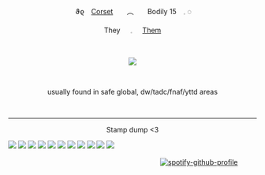 <p align="center">
​​ ϑϱ　<ins>Corset</ins>　　︵　　Bodily 15　𓈒 ◌
</p>

<p align="center">
   They⠀⠀𓈒⠀⠀<ins>Them</ins> 
   </p>


  ⠀⠀⠀ ⠀⠀ ⠀  ⠀⠀⠀ ⠀⠀ ⠀ ⠀⠀⠀      <p align="center">
  ![](https://komarev.com/ghpvc/?username=antidosage&color=2f2fb6&style=flat&label=JESTS)
</p>  ⠀

<p align="center">
 usually found in safe global, dw/tadc/fnaf/yttd areas 
 </p>                                        ⠀⠀ ⠀⠀ ⠀  ⠀⠀⠀ ⠀⠀ ⠀ ⠀⠀⠀ 




***
<p align="center">
 Stamp dump <3
    
 <img src="https://i.postimg.cc/527frLRD/tumblr-d2b09c6456cbca22968965278d77bdff-4a1fb4ce-100.webp"> <img src="https://i.postimg.cc/tJNjNx6S/tumblr-077389e53c656c1270dc0e3453409cb5-0b453a29-250.webp"> <img src="https://i.postimg.cc/J4YgVxR3/tumblr-8b20830a43d62f7add3ccb5499bda77f-51aa173b-250.webp"> <img src="https://i.postimg.cc/cHc9DMDn/tumblr-0284d43848a927143efb45eb1bfd6a1c-8cc39cf1-250.webp"> <img src="https://i.postimg.cc/zXvtjhTy/tumblr-5f8c9a07af211bb571c9346190522015-653628b7-100.webp"> <img src="https://i.postimg.cc/DfMd7Mbz/tumblr-e3743fe5c5a1809d427c58763b15ce3e-739ea136-250.webp"> <img src="https://i.postimg.cc/5NQ5ySwS/tumblr-2b1d67eef82b1bf35fe86c970a4afc0b-06c2d616-250.png"> <img src="https://i.postimg.cc/K8nnrcpK/tumblr-ba37f2174ec74d85667780b46954937b-d5dd3a3b-100.webp"> <img src="https://i.postimg.cc/0NjpwT3F/tumblr-2929dec9b1404d387f88d1bd3b67b4fd-b70ea98a-100.png"> <img src="https://i.postimg.cc/V6bn7jzF/tumblr-1cbddfd8c2f51175e7ad3cf7085a70d5-971bcfa4-100.png"> <img src="https://i.postimg.cc/vHGx9Rxh/tumblr-d44a640496bec8fee5867b857f7115b1-8d5122b2-100.png">

　　　　　　　　　　　　　　　　　　　　　　[![spotify-github-profile](https://spotify-github-profile.kittinanx.com/api/view?uid=l4qbftv56yoj5c9suzect2wm6&cover_image=true&theme=novatorem&show_offline=true&background_color=121212&interchange=false&bar_color=ff80a6&bar_color_cover=false)](https://github.com/kittinan/spotify-github-profile)
